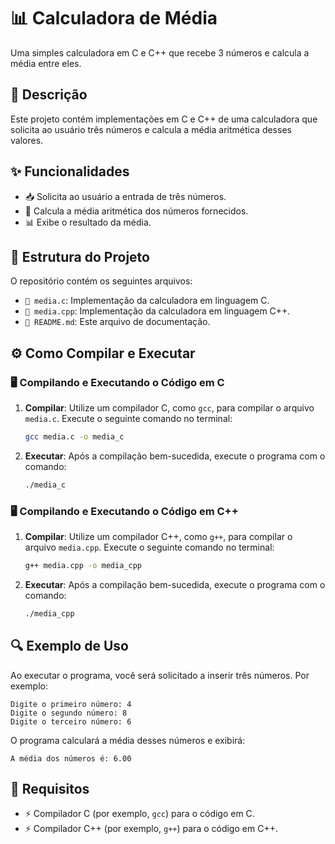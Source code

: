 # 📊 Calculadora de Média

Uma simples calculadora em C e C++ que recebe 3 números e calcula a média entre eles.

## 📌 Descrição

Este projeto contém implementações em C e C++ de uma calculadora que solicita ao usuário três números e calcula a média aritmética desses valores.

## ✨ Funcionalidades

- 📥 Solicita ao usuário a entrada de três números.
- 🧮 Calcula a média aritmética dos números fornecidos.
- 📊 Exibe o resultado da média.

## 📂 Estrutura do Projeto

O repositório contém os seguintes arquivos:

- `📄 media.c`: Implementação da calculadora em linguagem C.
- `📄 media.cpp`: Implementação da calculadora em linguagem C++.
- `📜 README.md`: Este arquivo de documentação.

## ⚙️ Como Compilar e Executar

### 🖥️ Compilando e Executando o Código em C

1. **Compilar**: Utilize um compilador C, como `gcc`, para compilar o arquivo `media.c`. Execute o seguinte comando no terminal:

   ```bash
   gcc media.c -o media_c
   ```

2. **Executar**: Após a compilação bem-sucedida, execute o programa com o comando:

   ```bash
   ./media_c
   ```

### 🖥️ Compilando e Executando o Código em C++

1. **Compilar**: Utilize um compilador C++, como `g++`, para compilar o arquivo `media.cpp`. Execute o seguinte comando no terminal:

   ```bash
   g++ media.cpp -o media_cpp
   ```

2. **Executar**: Após a compilação bem-sucedida, execute o programa com o comando:

   ```bash
   ./media_cpp
   ```

## 🔍 Exemplo de Uso

Ao executar o programa, você será solicitado a inserir três números. Por exemplo:

```
Digite o primeiro número: 4
Digite o segundo número: 8
Digite o terceiro número: 6
```

O programa calculará a média desses números e exibirá:

```
A média dos números é: 6.00
```

## 📌 Requisitos

- ⚡ Compilador C (por exemplo, `gcc`) para o código em C.
- ⚡ Compilador C++ (por exemplo, `g++`) para o código em C++.
